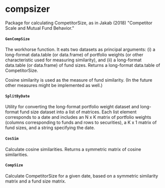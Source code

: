 # compsizer

Package for calculating CompetitorSize, as in Jakab (2018) "Competitor Scale and Mutual Fund Behavior." 

#### `GenCompSize`

The workhorse function. It eats two datasets as principal arguments: (i) a long-format data.table (or data.frame) of portfolio weights (or other characteristic used for measuring similarity), and (ii) a long-format data.table (or data.frame) of fund sizes. Returns a long-format data.table of CompetitorSize. 

Cosine similarity is used as the measure of fund similarity. (In the future other measures might be implemented as well.)


#### `SplitByDate`

Utility for converting the long-format portfolio weight dataset and long-format fund size dataset into a list of matrices. Each list element corresponds to a date and includes an N x K matrix of portfolio weights (columns corresponding to funds and rows to securities), a K x 1 matrix of fund sizes, and a string specifying the date.

#### `CosSim`

Calculate cosine similarities. Returns a symmetric matrix of cosine similarities.

#### `CompSize`

Calculate CompetitorSize for a given date, based on a symmetric similarity matrix and a fund size matrix.
